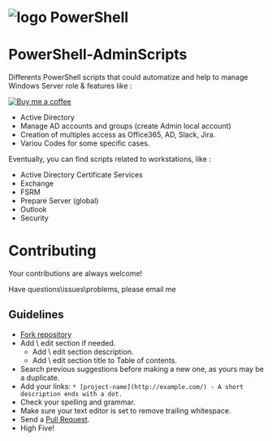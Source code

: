 # ![logo][] PowerShell
[logo]: https://raw.githubusercontent.com/PowerShell/PowerShell/master/assets/ps_black_64.svg?sanitize=true

# PowerShell-AdminScripts
Differents PowerShell scripts that could automatize and help to manage Windows Server role & features like :

[![Buy me a coffee](https://www.buymeacoffee.com/assets/img/custom_images/black_img.png)](#)

* Active Directory
* Manage AD accounts and groups (create Admin local account)
* Creation of multiples access as Office365, AD, Slack, Jira.
* Variou Codes for some specific cases.

Eventually, you can find scripts related to workstations, like :
* Active Directory Certificate Services
* Exchange
* FSRM
* Prepare Server (global)
* Outlook
* Security


# Contributing

Your contributions are always welcome!

Have questions\issues\problems, please email me

## Guidelines

* [Fork repository](https://github.com/ZioGuillo/Sys-Admin-PS#fork-destination-box)
* Add \ edit section if needed.
    * Add \ edit section description.
    * Add \ edit section title to Table of contents.
* Search previous suggestions before making a new one, as yours may be a duplicate.
* Add your links: `* [project-name](http://example.com/) - A short description ends with a dot.`
* Check your spelling and grammar.
* Make sure your text editor is set to remove trailing whitespace.
* Send a [Pull Request](https://help.github.com/categories/63/articles).
* High Five!

